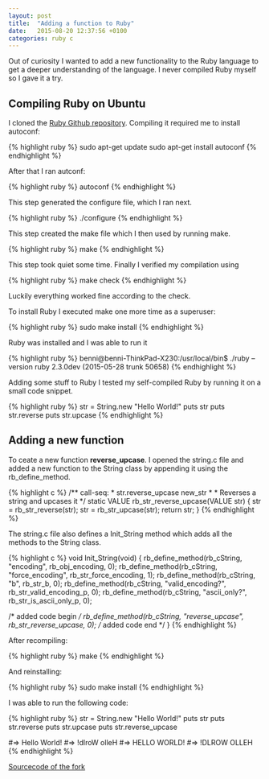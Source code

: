 ```yaml
---
layout: post
title:  "Adding a function to Ruby"
date:   2015-08-20 12:37:56 +0100
categories: ruby c
---
```


Out of curiosity I wanted to add a new functionality to the Ruby language to get a deeper understanding of the language. I never compiled Ruby myself so I gave it a try.

## Compiling Ruby on Ubuntu

I cloned the [Ruby Github repository](https://github.com/ruby/ruby). Compiling it required me to install autoconf:

{% highlight ruby %}
sudo apt-get update sudo apt-get install autoconf 
{% endhighlight %}

After that I ran autconf:

{% highlight ruby %}
autoconf 
{% endhighlight %}

This step generated the configure file, which I ran next.

{% highlight ruby %}
./configure 
{% endhighlight %}

This step created the make file which I then used by running make.

{% highlight ruby %}
make 
{% endhighlight %}

This step took quiet some time. Finally I verified my compilation using

{% highlight ruby %}
make check
{% endhighlight %}

Luckily everything worked fine according to the check.

To install Ruby I executed make one more time as a superuser:

{% highlight ruby %}
sudo make install
{% endhighlight %}

Ruby was installed and I was able to run it

{% highlight ruby %}
benni@benni-ThinkPad-X230:/usr/local/bin$ ./ruby –version ruby 2.3.0dev (2015-05-28 trunk 50658)
{% endhighlight %}

Adding some stuff to Ruby I tested my self-compiled Ruby by running it on a small code snippet.

{% highlight ruby %}
str = String.new "Hello World!" puts str puts str.reverse puts str.upcase
{% endhighlight %}

## Adding a new function

To ceate a new function **reverse_upcase**. I opened the string.c file and added a new function to the String class by appending it using the rb_define_method.


{% highlight c %}
/** call-seq: * str.reverse_upcase new_str * * Reverses a string and upcases it */
static VALUE rb_str_reverse_upcase(VALUE str) {
  str = rb_str_reverse(str);
  str = rb_str_upcase(str);
  return str; 
}
{% endhighlight %}

The string.c file also defines a Init_String method which adds all the methods to the String class.


{% highlight c %}
void Init_String(void) {
  rb_define_method(rb_cString, "encoding", rb_obj_encoding, 0);
  rb_define_method(rb_cString, "force_encoding", rb_str_force_encoding, 1);
  rb_define_method(rb_cString, "b", rb_str_b, 0);
  rb_define_method(rb_cString, "valid_encoding?", rb_str_valid_encoding_p, 0);
  rb_define_method(rb_cString, "ascii_only?", rb_str_is_ascii_only_p, 0);
  
  /* added code begin */ 
  rb_define_method(rb_cString, "reverse_upcase", rb_str_reverse_upcase, 0);
  /* added code end */
  }
{% endhighlight %}

After recompiling:

{% highlight ruby %}
make
{% endhighlight %}

And reinstalling:

{% highlight ruby %}
sudo make install
{% endhighlight %}

I was able to run the following code:

{% highlight ruby %}
str = String.new "Hello World!"
puts str
puts str.reverse
puts str.upcase
puts str.reverse_upcase

#=> Hello World!
#=> !dlroW olleH
#=> HELLO WORLD!
#=> !DLROW OLLEH
{% endhighlight %}

[Sourcecode of the fork](https://github.com/hilben/ruby_test)
